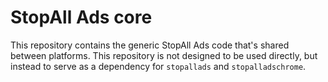 StopAll Ads core
=================

This repository contains the generic StopAll Ads code that's shared between
platforms. This repository is not designed to be used directly, but instead to
serve as a dependency for `stopallads` and `stopalladschrome`.
